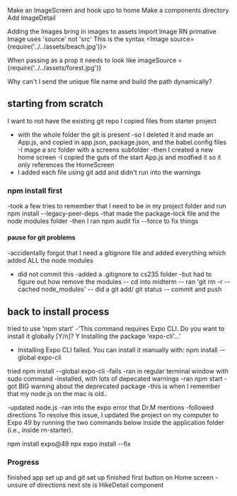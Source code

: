 Make an ImageScreen and hook upo to home
Make a components directory
Add ImageDetail

Adding the Images
bring in images to assets
import Image RN primative
Image uses 'source' not 'src'
This is the syntax 
  <Image source={require('../../assets/beach.jpg')}></Image>

When passing as a prop it needs to look like 
imageSource = {require('../../assets/forest.jpg')}

Why can't I send the unique file name and build the path dynamically?

## starting from scratch
I want to not have the existing git repo
I copied files from starter project 
- with the whole folder the git is present
-so I deleted it and made an App.js, and copied in app.json, package.json, and the babel.config files
-I mage a src folder with a screens subfolder
-then I created a new home screen
-I copied the guts of the start App.js and modfied it so it only references the HomeScreen
- I added each file using git add and didn't run into the warnings

### npm install first
-took a few tries to remember that I need to be in my project folder and run npm install --legacy-peer-deps
-that made the package-lock file and the node modules folder
-then I ran npm audit fix --force to fix things

#### pause for git problems
-accidentally forgot that I need a gitignore file and added everything which added ALL the node modules
- did not commit this 
-added a .gitignore to cs235 folder
-but had to figure out how remove the modules
  -- cd into midterm
  -- ran 'git rm -r --cached node_modules'
  -- did a git add/ git status
  -- commit and push

## back to install process
tried to use 'npm start'
-'This command requires Expo CLI.
Do you want to install it globally [Y/n]? Y
Installing the package 'expo-cli'...'
- Installing Expo CLI failed. You can install it manually with:
  npm install --global expo-cli

tried npm install --global expo-cli
-fails
-ran in regular terminal window with sudo command
-installed, with lots of depecated warnings
-ran npm start - got BIG warning about the deprecated package
-this is when I remember that my node.js on the mac is old..

-updated node.js
-ran into the expo error that Dr.M mentions
-followed directions
To resolve this issue, I updated the project on my computer to Expo 49 by running the two commands below inside the application folder (i.e., inside rn-starter).

  npm install expo@49
  npx expo install --fix


### Progress
finished app set up and git set up
finished first button on Home screen - unsure of directions
next ste is HikeDetail component